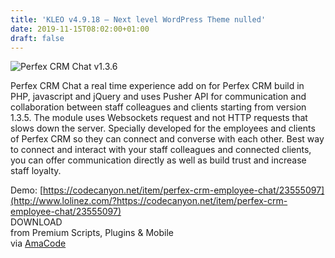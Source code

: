 ```yaml
---
title: 'KLEO v4.9.18 – Next level WordPress Theme nulled'
date: 2019-11-15T08:02:00+01:00
draft: false
---
```


![Perfex CRM Chat v1.3.6](http://www.codelist.cc/uploads/posts/2019-11/1573801175_perfexcrmchat.jpg "Perfex CRM Chat v1.3.6")  
  
Perfex CRM Chat a real time experience add on for Perfex CRM build in PHP, javascript and jQuery and uses Pusher API for communication and collaboration between staff colleagues and clients starting from version 1.3.5. The module uses Websockets request and not HTTP requests that slows down the server. Specially developed for the employees and clients of Perfex CRM so they can connect and converse with each other. Best way to connect and interact with your staff colleagues and connected clients, you can offer communication directly as well as build trust and increase staff loyalty.  
  
Demo: [https://codecanyon.net/item/perfex-crm-employee-chat/23555097](http://www.lolinez.com/?https://codecanyon.net/item/perfex-crm-employee-chat/23555097)  
DOWNLOAD  
from Premium Scripts, Plugins & Mobile  
via [AmaCode](https://amazcode.ooo)